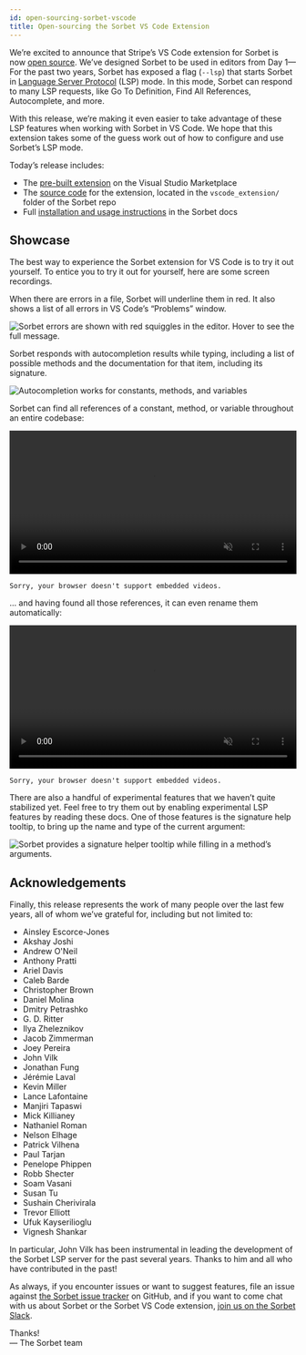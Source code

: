 ```yaml
---
id: open-sourcing-sorbet-vscode
title: Open-sourcing the Sorbet VS Code Extension
---
```


We’re excited to announce that Stripe’s VS Code extension for Sorbet is now
[open source](https://github.com/sorbet/sorbet/tree/master/vscode_extension). We’ve designed Sorbet to be used in editors from
Day 1—For the past two years, Sorbet has exposed a flag (`--lsp`) that starts Sorbet in
[Language Server Protocol](https://microsoft.github.io/language-server-protocol/)
(LSP) mode. In this mode, Sorbet can respond to many LSP requests, like Go To
Definition, Find All References, Autocomplete, and more.

With this release, we’re making it even easier to take advantage of these LSP
features when working with Sorbet in VS Code. We hope that this extension takes
some of the guess work out of how to configure and use Sorbet’s LSP mode.

<!--truncate-->

Today’s release includes:

- The [pre-built extension](http://#TODO) on the Visual Studio Marketplace
- The [source code](https://github.com/sorbet/sorbet/issues/new/choose) for the
  extension, located in the `vscode_extension/` folder of the Sorbet repo
- Full [installation and usage instructions](https://sorbet.org/docs/vscode) in
  the Sorbet docs

## Showcase

The best way to experience the Sorbet extension for VS Code is to try it out
yourself. To entice you to try it out for yourself, here are some screen
recordings.

When there are errors in a file, Sorbet will underline them in red. It also
shows a list of all errors in VS Code’s “Problems” window.

![Sorbet errors are shown with red squiggles in the editor. Hover to see the full message.](/img/lsp/errorsquiggle_blog.png)

Sorbet responds with autocompletion results while typing, including a list of
possible methods and the documentation for that item, including its signature.

![Autocompletion works for constants, methods, and variables](/img/lsp/autocomplete_blog.png)

Sorbet can find all references of a constant, method, or variable throughout an
entire codebase:

<p><video autoplay muted loop width="100%" style="display:block;margin-left:auto;margin-right:auto;">
    <source src="/img/lsp/references_blog.mp4" type="video/mp4">

    Sorry, your browser doesn't support embedded videos.

</video></p>

… and having found all those references, it can even rename them automatically:

<p><video autoplay muted loop width="100%" style="display:block;margin-left:auto;margin-right:auto;">
    <source src="/img/lsp/rename_blog.mp4" type="video/mp4">

    Sorry, your browser doesn't support embedded videos.

</video></p>

There are also a handful of experimental features that we haven’t quite
stabilized yet. Feel free to try them out by enabling experimental LSP features
by reading these docs. One of those features is the signature help tooltip, to
bring up the name and type of the current argument:

![Sorbet provides a signature helper tooltip while filling in a method’s arguments.](/img/lsp/experimental_blog.png)

## Acknowledgements

Finally, this release represents the work of many people over the last few
years, all of whom we’ve grateful for, including but not limited to:

- Ainsley Escorce-Jones
- Akshay Joshi
- Andrew O'Neil
- Anthony Pratti
- Ariel Davis
- Caleb Barde
- Christopher Brown
- Daniel Molina
- Dmitry Petrashko
- G. D. Ritter
- Ilya Zheleznikov
- Jacob Zimmerman
- Joey Pereira
- John Vilk
- Jonathan Fung
- Jérémie Laval
- Kevin Miller
- Lance Lafontaine
- Manjiri Tapaswi
- Mick Killianey
- Nathaniel Roman
- Nelson Elhage
- Patrick Vilhena
- Paul Tarjan
- Penelope Phippen
- Robb Shecter
- Soam Vasani
- Susan Tu
- Sushain Cherivirala
- Trevor Elliott
- Ufuk Kayserilioglu
- Vignesh Shankar

In particular, John Vilk has been instrumental in leading the development of the
Sorbet LSP server for the past several years. Thanks to him and all who have
contributed in the past!

As always, if you encounter issues or want to suggest features, file an issue
against
[the Sorbet issue tracker](https://github.com/sorbet/sorbet/issues/new/choose)
on GitHub, and if you want to come chat with us about Sorbet or the Sorbet VS
Code extension, [join us on the Sorbet Slack](https://sorbet.org/slack).

Thanks!\
— The Sorbet team
